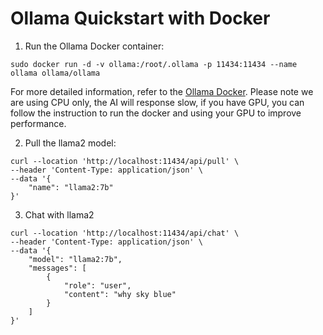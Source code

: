 # Ollama Quickstart with Docker

1. Run the Ollama Docker container:

```shell
sudo docker run -d -v ollama:/root/.ollama -p 11434:11434 --name ollama ollama/ollama
```

For more detailed information, refer to the [Ollama Docker](https://hub.docker.com/r/ollama/ollama). Please note we are using CPU only, the AI will response slow, if you have GPU, you can follow the instruction to run the docker and using your GPU to improve performance.

2. Pull the llama2 model:

```shell
curl --location 'http://localhost:11434/api/pull' \
--header 'Content-Type: application/json' \
--data '{
    "name": "llama2:7b"
}'
```

3. Chat with llama2

```shell
curl --location 'http://localhost:11434/api/chat' \
--header 'Content-Type: application/json' \
--data '{
    "model": "llama2:7b",
    "messages": [
        {
            "role": "user",
            "content": "why sky blue"
        }
    ]
}'
```
